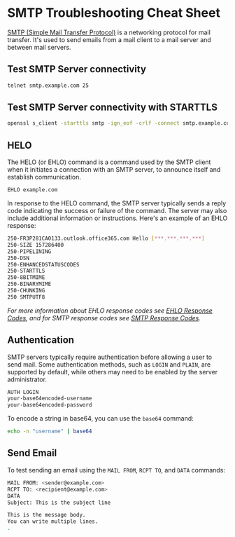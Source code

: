 # SMTP Troubleshooting Cheat Sheet

[SMTP (Simple Mail Transfer Protocol)](mail-smtp.md) is a networking protocol for mail transfer. It's used to send emails from a mail client to a mail server and between mail servers.

## Test SMTP Server connectivity

```bash
telnet smtp.example.com 25
```

## Test SMTP Server connectivity with STARTTLS

```bash
openssl s_client -starttls smtp -ign_eof -crlf -connect smtp.example.com:587
```

## HELO

The HELO (or EHLO) command is a command used by the SMTP client when it initiates a connection with an SMTP server, to announce itself and establish communication.

```bash
EHLO example.com
```

In response to the HELO command, the SMTP server typically sends a reply code indicating the success or failure of the command. The server may also include additional information or instructions. Here's an example of an EHLO response:

```bash
250-FR3P281CA0133.outlook.office365.com Hello [***.***.***.***]
250-SIZE 157286400
250-PIPELINING
250-DSN
250-ENHANCEDSTATUSCODES
250-STARTTLS
250-8BITMIME
250-BINARYMIME
250-CHUNKING
250 SMTPUTF8
```

*For more information about EHLO response codes see [EHLO Response Codes](ehlo-codes.md), and for SMTP response codes see [SMTP Response Codes](smtp-codes.md).*

## Authentication

SMTP servers typically require authentication before allowing a user to send mail. Some authentication methods, such as `LOGIN` and `PLAIN`, are supported by default, while others may need to be enabled by the server administrator.

```bash
AUTH LOGIN
your-base64encoded-username
your-base64encoded-password
```

To encode a string in base64, you can use the `base64` command:

```bash
echo -n "username" | base64
```

## Send Email

To test sending an email using the `MAIL FROM`, `RCPT TO`, and `DATA` commands:

```bash
MAIL FROM: <sender@example.com>
RCPT TO: <recipient@example.com>
DATA
Subject: This is the subject line

This is the message body.
You can write multiple lines.
.
```
